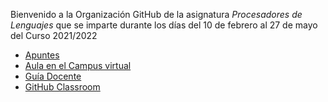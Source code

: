 Bienvenido a la Organización GitHub de la asignatura *Procesadores de Lenguajes* que se imparte durante los días del 10 de febrero al 27 de mayo del Curso 2021/2022
 
 * [Apuntes](https://ull-esit-pl-2122.github.io/)
 * [Aula en el Campus virtual](https://campusingenieriaytecnologia2122.ull.es/course/view.php?id=2122090039)
 * [Guía Docente](https://www.ull.es/apps/guias/guias/view_guide_course/2122/139263121)
 * [GitHub Classroom](https://classroom.github.com/classrooms/90842648-ull-esit-pl-2122)
